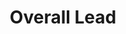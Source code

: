 ---
name: "Sahasra"
title: "Overall Lead"
image: "/uploads/leads/Sahasra.avif"
# email: "david.wilson@churchname.org"
# phone: "+1-555-0104"
# bio: "David leads our worship ministry with passion and excellence, bringing over 15 years of experience in church music."
order: 3
draft: false
---